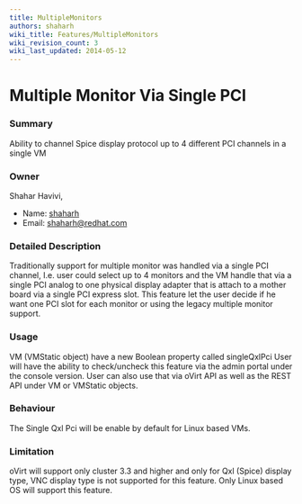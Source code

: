 ```yaml
---
title: MultipleMonitors
authors: shaharh
wiki_title: Features/MultipleMonitors
wiki_revision_count: 3
wiki_last_updated: 2014-05-12
---
```


# Multiple Monitor Via Single PCI

### Summary

Ability to channel Spice display protocol up to 4 different PCI channels in a single VM

### Owner

Shahar Havivi,

*   Name: [ shaharh](User:shaharh)
*   Email: <shaharh@redhat.com>

### Detailed Description

Traditionally support for multiple monitor was handled via a single PCI channel, I.e. user could select up to 4 monitors and the VM handle that via a single PCI analog to one physical display adapter that is attach to a mother board via a single PCI express slot. This feature let the user decide if he want one PCI slot for each monitor or using the legacy multiple monitor support.

### Usage

VM (VMStatic object) have a new Boolean property called singleQxlPci User will have the ability to check/uncheck this feature via the admin portal under the console version. User can also use that via oVirt API as well as the REST API under VM or VMStatic objects.

### Behaviour

The Single Qxl Pci will be enable by default for Linux based VMs.

### Limitation

oVirt will support only cluster 3.3 and higher and only for Qxl (Spice) display type, VNC display type is not supported for this feature. Only Linux based OS will support this feature.
